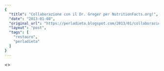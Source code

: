 ```yaml
---
{
  "title": "Collaborazione con il Dr. Greger per NutritionFacts.org!",
  "date": "2013-01-08",
  "original_url": "https://perladieta.blogspot.com/2013/01/collaborazione-con-il-dr-greger-per.html",
  "layout": "post",
  "tags": [
    "restauro",
    "perladieta"
  ]
}
---
```


<>
